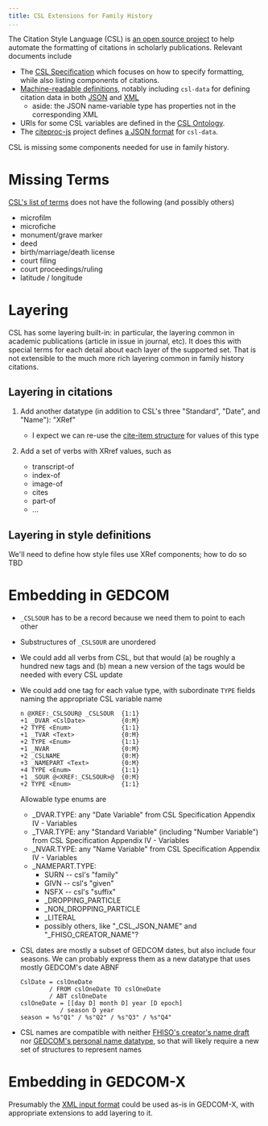 ```yaml
---
title: CSL Extensions for Family History
...
```


The Citation Style Language (CSL) is [an open source project](https://citationstyles.org/) to help automate the formatting of citations in scholarly publications.
Relevant documents include

- The [CSL Specification](https://docs.citationstyles.org/en/stable/specification.html) which focuses on how to specify formatting, while also listing components of citations.
- [Machine-readable definitions](https://github.com/citation-style-language/schema/tree/v1.0.1), notably including `csl-data` for defining citation data in both [JSON](https://raw.githubusercontent.com/citation-style-language/schema/v1.0.1/csl-data.json) and [XML](https://raw.githubusercontent.com/citation-style-language/schema/v1.0.1/csl-data.rnc)
    - aside: the JSON name-variable type has properties not in the corresponding XML
- URIs for some CSL variables are defined in the [CSL Ontology](https://citationstyles.org/ontology/).
- The [citeproc-js](https://github.com/Juris-M/citeproc-js) project defines [a JSON format](https://citeproc-js.readthedocs.io/en/latest/csl-json/markup.html) for `csl-data`.

CSL is missing some components needed for use in family history.

# Missing Terms

[CSL's list of terms](https://docs.citationstyles.org/en/stable/specification.html#appendix-ii-terms) does not have the following (and possibly others)

- microfilm
- microfiche
- monument/grave marker
- deed
- birth/marriage/death license
- court filing
- court proceedings/ruling
- latitude / longitude

# Layering

CSL has some layering built-in: in particular, the layering common in academic publications (article in issue in journal, etc). It does this with special terms for each detail about each layer of the supported set. That is not extensible to the much more rich layering common in family history citations.

## Layering in citations

1. Add another datatype (in addition to CSL's three "Standard", "Date", and "Name"): "XRef"
    
    - I expect we can re-use the [cite-item structure](https://citeproc-js.readthedocs.io/en/latest/csl-json/markup.html#cite-items) for values of this type

2. Add a set of verbs with XRref values, such as
    - transcript-of
    - index-of
    - image-of
    - cites
    - part-of
    - ...

## Layering in style definitions

We'll need to define how style files use XRef components; how to do so TBD


# Embedding in GEDCOM

- `_CSLSOUR` has to be a record because we need them to point to each other
- Substructures of `_CSLSOUR` are unordered
- We could add all verbs from CSL, but that would (a) be roughly a hundred new tags and (b) mean a new version of the tags would be needed with every CSL update
- We could add one tag for each value type, with subordinate `TYPE` fields naming the appropriate CSL variable name

    ````gedstruct
    n @XREF:_CSLSOUR@ _CSLSOUR  {1:1}
    +1 _DVAR <CslDate>          {0:M}
    +2 TYPE <Enum>              {1:1}
    +1 _TVAR <Text>             {0:M}
    +2 TYPE <Enum>              {1:1}
    +1 _NVAR                    {0:M}
    +2 _CSLNAME                 {0:M}
    +3 _NAMEPART <Text>         {0:M}
    +4 TYPE <Enum>              {1:1}
    +1 _SOUR @<XREF:_CSLSOUR>@  {0:M}
    +2 TYPE <Enum>              {1:1}
    ````
    
    Allowable type enums are
    
    - _DVAR.TYPE: any "Date Variable" from CSL Specification Appendix IV - Variables
    - _TVAR.TYPE: any "Standard Variable" (including "Number Variable") from CSL Specification Appendix IV - Variables
    - _NVAR.TYPE: any "Name Variable" from CSL Specification Appendix IV - Variables
    - _NAMEPART.TYPE:
        - SURN -- csl's "family"
        - GIVN -- csl's "given"
        - NSFX -- csl's "suffix"
        - _DROPPING_PARTICLE
        - _NON_DROPPING_PARTICLE
        - _LITERAL
        - possibly others, like "_CSL_JSON_NAME" and "_FHISO_CREATOR_NAME"?

- CSL dates are mostly a subset of GEDCOM dates, but also include four seasons. We can probably express them as a new datatype that uses mostly GEDCOM's date ABNF

    ````abnf
    CslDate = cslOneDate
            / FROM cslOneDate TO cslOneDate
            / ABT cslOneDate
    cslOneDate = [[day D] month D] year [D epoch]
               / season D year
    season = %s"Q1" / %s"Q2" / %s"Q3" / %s"Q4"
    ````

- CSL names are compatible with neither [FHISO's creator's name draft](https://fhiso.org/TR/creators-name) nor [GEDCOM's personal name datatype](https://gedcom.io/specifications/FamilySearchGEDCOMv7.html#personal-name), so that will likely require a new set of structures to represent names

# Embedding in GEDCOM-X

Presumably the [XML input format](https://raw.githubusercontent.com/citation-style-language/schema/v1.0.1/csl-data.rnc) could be used as-is in GEDCOM-X, with appropriate extensions to add layering to it.
